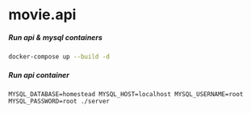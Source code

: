 # movie.api

##### Run api & mysql containers
```bash
docker-compose up --build -d
```

##### Run api container
```
MYSQL_DATABASE=homestead MYSQL_HOST=localhost MYSQL_USERNAME=root MYSQL_PASSWORD=root ./server
```
